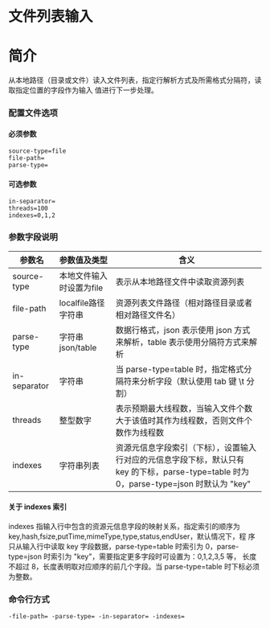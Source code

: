# 文件列表输入

# 简介
从本地路径（目录或文件）读入文件列表，指定行解析方式及所需格式分隔符，读取指定位置的字段作为输入
值进行下一步处理。  

### 配置文件选项

#### 必须参数
```
source-type=file
file-path=
parse-type=
```

#### 可选参数
```
in-separator=
threads=100
indexes=0,1,2
```

### 参数字段说明
|参数名|参数值及类型 | 含义|  
|-----|-------|-----|  
|source-type| 本地文件输入时设置为file | 表示从本地路径文件中读取资源列表|  
|file-path| localfile路径字符串| 资源列表文件路径（相对路径目录或者相对路径文件名）|  
|parse-type| 字符串json/table| 数据行格式，json 表示使用 json 方式来解析，table 表示使用分隔符方式来解析|  
|in-separator| 字符串| 当 parse-type=table 时，指定格式分隔符来分析字段（默认使用 tab 键 \t 分割）|  
|threads| 整型数字| 表示预期最大线程数，当输入文件个数大于该值时其作为线程数，否则文件个数作为线程数|  
|indexes| 字符串列表| 资源元信息字段索引（下标），设置输入行对应的元信息字段下标，默认只有 key 的下标，parse-type=table 时为 0，parse-type=json 时默认为 "key"|  

#### 关于 indexes 索引
indexes 指输入行中包含的资源元信息字段的映射关系，指定索引的顺序为 key,hash,fsize,putTime,mimeType,type,status,endUser，默认情况下，程
序只从输入行中读取 key 字段数据，parse-type=table 时索引为 0，parse-type=json 时索引为 "key"，需要指定更多字段时可设置为：0,1,2,3,5 等，
长度不超过 8，长度表明取对应顺序的前几个字段。当 parse-type=table 时下标必须为整数。  

### 命令行方式
```
-file-path= -parse-type= -in-separator= -indexes=
```

